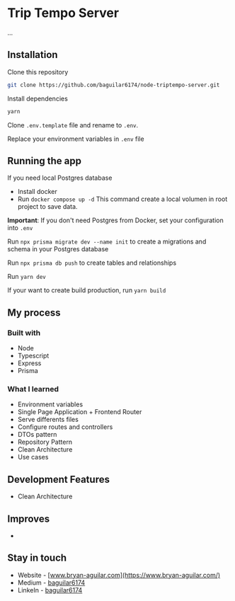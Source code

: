 # Trip Tempo Server

...

## Installation

Clone this repository

```bash
git clone https://github.com/baguilar6174/node-triptempo-server.git
```

Install dependencies

```bash
yarn
```

Clone `.env.template` file and rename to `.env`.

Replace your environment variables in `.env` file

## Running the app

If you need local Postgres database

- Install docker
- Run `docker compose up -d` This command create a local volumen in root project to save data.

**Important**: If you don't need Postgres from Docker, set your configuration into `.env`

Run `npx prisma migrate dev --name init` to create a migrations and schema in your Postgres database

Run `npx prisma db push` to create tables and relationships

Run `yarn dev`

If your want to create build production, run `yarn build`

## My process

### Built with

- Node
- Typescript
- Express
- Prisma

### What I learned

- Environment variables
- Single Page Application + Frontend Router
- Serve differents files
- Configure routes and controllers
- DTOs pattern
- Repository Pattern
- Clean Architecture
- Use cases

## Development Features

- Clean Architecture

## Improves

-

## Stay in touch

- Website - [www.bryan-aguilar.com](https://www.bryan-aguilar.com/)
- Medium - [baguilar6174](https://baguilar6174.medium.com/)
- LinkeIn - [baguilar6174](https://www.linkedin.com/in/baguilar6174)
